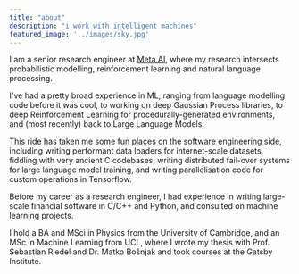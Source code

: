 ```yaml
---
title: "about"
description: "i work with intelligent machines"
featured_image: '../images/sky.jpg'
---
```


I am a senior research engineer at [Meta AI](https://ai.facebook.com/), where my research intersects probabilistic modelling, reinforcement learning and natural language processing.

I've had a pretty broad experience in ML, ranging from language modelling code before it was cool, to working on deep Gaussian Process libraries, to deep Reinforcement Learning for procedurally-generated environments, and (most recently) back to Large Language Models.

This ride has taken me some fun places on the software engineering side, including writing performant data loaders for internet-scale datasets, fiddling with very ancient C codebases, writing distributed fail-over systems for large language model training, and writing parallelisation code for custom operations in Tensorflow.

Before my career as a research engineer, I had experience in writing large-scale financial software in C/C++ and Python, and consulted on machine learning projects.

I hold a BA and MSci in Physics from the University of Cambridge, and an MSc in Machine Learning from UCL, where I wrote my thesis with Prof. Sebastian Riedel and Dr. Matko Bošnjak and took courses at the Gatsby Institute.



<!-- I currently work at [Prowler.io](https://www.prowler.io/research) as a research engineer, in our probabilistic modelling team. -->


<!--
**work**

* machine learning engineer @ Prowler.io
* senior consultant @ Recognitive.ai
* freelance consultant @ IDEO
* financial software developer @ Bloomberg LP

**education**

* machine learning msc @ University College London
* rc alum @ The Recurse Centre
* physics msci & ba @ Cambridge University


**projects**

most of my paid work is not open source. however there are a number of projects i am particularly proud of. you can see them here. if you're interested in a project or working with me, drop me an email. -->
